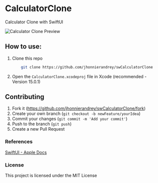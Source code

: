 # CalculatorClone

Calculator Clone with SwiftUI

![Calculator Clone Preview](https://www.jaesmadeit.com/assets/img/projects/mobile-apps/calculatorclone-preview.png)

## How to use:

1. Clone this repo

   ```bash
       git clone https://github.com/jhonnierandrey/swCalculatorClone
   ```

2. Open the `CalculatorClone.xcodeproj` file in Xcode (recommended - Version 15.0.1)

## Contributing

1. Fork it (<https://github.com/jhonnierandrey/swCalculatorClone/fork>)
2. Create your own branch (`git checkout -b newFeature/yourIdea`)
3. Commit your changes (`git commit -m 'Add your commit'`)
4. Push to the branch (`git push`)
5. Create a new Pull Request

### References

[SwiftUI - Apple Docs](https://developer.apple.com/documentation/swiftui)

### License

This project is licensed under the MIT License
